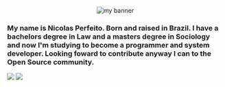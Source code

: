 <p align="center">
<img src="https://user-images.githubusercontent.com/87723398/143371662-c159220f-a8af-452f-a923-a92d49a3d0c6.jpg" alt="my banner">
</p>

### My name is Nicolas Perfeito. Born and raised in Brazil. I have a bachelors degree in Law and a masters degree in Sociology and now I'm studying to become a programmer and system developer. Looking foward to contribute anyway I can to the Open Source community.

<a href = "mailto:nicolas.perfeito@gmail.com"><img src="https://img.shields.io/badge/Gmail-D14836?style=for-the-badge&logo=gmail&logoColor=white" target="_blank"></a>
<a href="https://www.linkedin.com/in/nicolas-perfeito" target="_blank"><img src="https://img.shields.io/badge/-LinkedIn-%230077B5?style=for-the-badge&logo=linkedin&logoColor=white" target="_blank"></a>